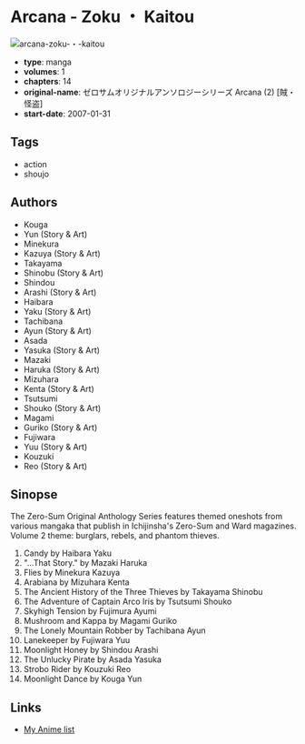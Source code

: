 # Arcana - Zoku ・ Kaitou

![arcana-zoku-・-kaitou](https://cdn.myanimelist.net/images/manga/3/37653.jpg)

-   **type**: manga
-   **volumes**: 1
-   **chapters**: 14
-   **original-name**: ゼロサムオリジナルアンソロジーシリーズ Arcana (2) [賊・怪盗]
-   **start-date**: 2007-01-31

## Tags

-   action
-   shoujo

## Authors

-   Kouga
-   Yun (Story & Art)
-   Minekura
-   Kazuya (Story & Art)
-   Takayama
-   Shinobu (Story & Art)
-   Shindou
-   Arashi (Story & Art)
-   Haibara
-   Yaku (Story & Art)
-   Tachibana
-   Ayun (Story & Art)
-   Asada
-   Yasuka (Story & Art)
-   Mazaki
-   Haruka (Story & Art)
-   Mizuhara
-   Kenta (Story & Art)
-   Tsutsumi
-   Shouko (Story & Art)
-   Magami
-   Guriko (Story & Art)
-   Fujiwara
-   Yuu (Story & Art)
-   Kouzuki
-   Reo (Story & Art)

## Sinopse

The Zero-Sum Original Anthology Series features themed oneshots from various mangaka that publish in Ichijinsha's Zero-Sum and Ward magazines. Volume 2 theme: burglars, rebels, and phantom thieves.

1. Candy by Haibara Yaku
2. "...That Story." by Mazaki Haruka
3. Flies by Minekura Kazuya
4. Arabiana by Mizuhara Kenta
5. The Ancient History of the Three Thieves by Takayama Shinobu
6. The Adventure of Captain Arco Iris by Tsutsumi Shouko
7. Skyhigh Tension by Fujimura Ayumi
8. Mushroom and Kappa by Magami Guriko
9. The Lonely Mountain Robber by Tachibana Ayun
10. Lanekeeper by Fujiwara Yuu
11. Moonlight Honey by Shindou Arashi
12. The Unlucky Pirate by Asada Yasuka
13. Strobo Rider by Kouzuki Reo
14. Moonlight Dance by Kouga Yun

## Links

-   [My Anime list](https://myanimelist.net/manga/23291/Arcana_-_Zoku_・_Kaitou)
